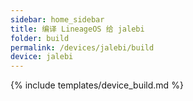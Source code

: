 ```yaml
---
sidebar: home_sidebar
title: 编译 LineageOS 给 jalebi
folder: build
permalink: /devices/jalebi/build
device: jalebi
---
```

{% include templates/device_build.md %}
